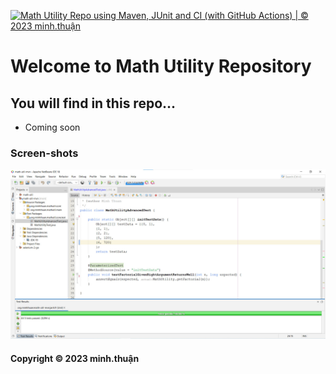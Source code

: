 [![Math Utility Repo using Maven, JUnit and CI (with GitHub Actions) | © 2023 minh.thuận](https://github.com/hmtminhthuan/math-util-mvn/actions/workflows/math-util-ci.yml/badge.svg)](https://github.com/hmtminhthuan/math-util-mvn/actions/workflows/math-util-ci.yml)

# Welcome to Math Utility Repository

## You will find in this repo...

- Coming soon

### Screen-shots

![DDT Source code](https://github.com/hmtminhthuan/math-util-mvn/blob/main/screenshots/DDT%20Source%20with%20JUnit.jpg)

#### Copyright &#169; 2023 minh.thuận
